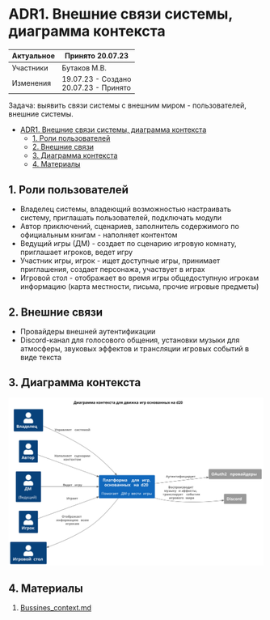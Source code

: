 # ADR1. Внешние связи системы, диаграмма контекста

| Актуальное | Принято 20.07.23                          |
|------------|-------------------------------------------|
| Участники  | Бутаков М.В.                              |
| Изменения  | 19.07.23 - Создано<br/>20.07.23 - Принято |

Задача: выявить связи системы с внешним миром - пользователей, внешние системы.

<!-- TOC -->
* [ADR1. Внешние связи системы, диаграмма контекста](#adr1-внешние-связи-системы-диаграмма-контекста)
  * [1. Роли пользователей](#1-роли-пользователей)
  * [2. Внешние связи](#2-внешние-связи)
  * [3. Диаграмма контекста](#3-диаграмма-контекста)
  * [4. Материалы](#4-материалы)
<!-- TOC -->

## 1. Роли пользователей

- Владелец системы, владеющий возможностью настраивать систему, приглашать пользователей, подключать модули
- Автор приключений, сценариев, заполнитель содержимого по официальным книгам - наполняет контентом
- Ведущий игры (ДМ) - создает по сценарию игровую комнату, приглашает игроков, ведет игру
- Участник игры, игрок - ищет доступные игры, принимает приглашения, создает персонажа, участвует в играх
- Игровой стол - отображает во время игры общедоступную игрокам информацию (карта местности, письма, прочие игровые
  предметы)

## 2. Внешние связи

- Провайдеры внешней аутентификации
- Discord-канал для голосового общения, установки музыки для атмосферы, звуковых эффектов и трансляции игровых событий в виде текста 

## 3. Диаграмма контекста

![Диаграмма контекста](chart/C4_1_context.svg)

## 4. Материалы

1. [Bussines_context.md](Bussines_context.md)
